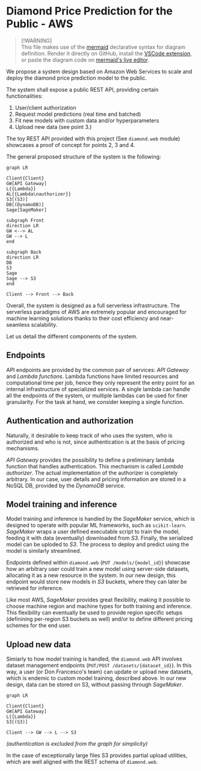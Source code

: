 # Diamond Price Prediction for the Public - AWS
> [!WARNING]\
> This file makes use of the [mermaid](https://mermaid.js.org/) declarative syntax for diagram definition. Render it directly on GitHub, install the [VSCode extension](https://marketplace.visualstudio.com/items?itemName=bierner.markdown-mermaid), or paste the diagram code on [mermaid's live editor](https://mermaid.live/).

We propose a system design based on Amazon Web Services to scale and deploy the diamond price prediction model to the public.

The system shall expose a public REST API, providing certain functionalities:

1. User/client authorization
2. Request model predictions (real time and batched)
3. Fit new models with custom data and/or hyperparameters
4. Upload new data (see point 3.)

The toy REST API provided with this project (See ``diamond.web`` module) showcases a proof of concept for points 2, 3 and 4.

The general proposed structure of the system is the following:

```mermaid
graph LR

Client{Client}
GW[API Gateway]
L{{Lambda}}
AL{{Lambda\nauthorizer}}
S3[(S3)]
DB[(DynamoDB)]
Sage[SageMaker]

subgraph Front
direction LR
GW <--> AL
GW --> L
end

subgraph Back
direction LR
DB
S3
Sage
Sage --> S3
end

Client --> Front --> Back
```
Overall, the system is designed as a full serverless infrastructure. The serverless paradigms of AWS are extremely popular and encouraged for machine learning solutions thanks to their cost efficiency and near-seamless scalability.

Let us detail the different components of the system.

## Endpoints
API endpoints are provided by the common pair of services: *API Gateway* and *Lambda functions*. Lambda functions have limited resources and computational time per job, hence they only represent the entry point for an internal infrastructure of specialized services. A single lambda can handle all the endpoints of the system, or multiple lambdas can be used for finer granularity. For the task at hand, we consider keeping a single function.

## Authentication and authorization
Naturally, it desirable to keep track of who uses the system, who is authorized and who is not, since authentication is at the basis of pricing mechanisms.

*API Gateway* provides the possibility to define a preliminary lambda function that handles authentication. This mechanism is called *Lambda authorizer*. The actual implementation of the authorizer is completely arbitrary. In our case, user details and pricing information are stored in a NoSQL DB, provided by the *DynamoDB* service.

## Model training and inference
Model training and inference is handled by the *SageMaker* service, which is designed to operate with popular ML frameworks, such as `scikit-learn`. *SageMaker* wraps a user defined executable script to train the model, feeding it with data (eventually) downloaded from *S3*. Finally, the serialized model can be uploded to *S3*. The process to deploy and predict using the model is similarly streamlined.

Endpoints defined within `diamond.web` (`PUT /models/{model_id}`) showcase how an arbitrary user could train a new model using server-side datasets, allocating it as a new resource in the system. In our new design, this endpoint would store new models in *S3* buckets, where they can later be retrieved for inference.

Like most AWS, *SageMaker* provides great flexibility, making it possible to choose machine region and machine types for both training and inference. This flexibility can eventually be used to provide region specific setups (definining per-region S3 buckets as well) and/or to define different pricing schemes for the end user.

## Upload new data
Simiarly to how model training is handled, the `diamond.web` API involves dataset management endpoints (`PUT/POST /datasets/{dataset_id}`). In this way, a user (or Don Francesco's team) can update or upload new datasets, which is endemic to custom model training, described above.
In our new design, data can be stored on S3, without passing through *SageMaker*.
```mermaid
graph LR

Client{Client}
GW[API Gateway]
L{{Lambda}}
S3[(S3)]

Client --> GW --> L --> S3
```
*(authentication is excluded from the graph for simplicity)*

In the case of exceptionally large files S3 provides partial upload utilities, which are well aligned with the REST schema of `diamond.web`.
